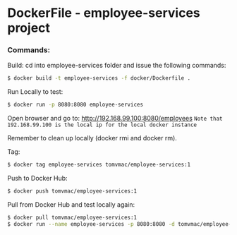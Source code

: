 # DockerFile - employee-services project

### Commands:

Build:
cd into employee-services folder and issue the following commands:

```sh
$ docker build -t employee-services -f docker/Dockerfile .
```

Run Locally to test:

```sh
$ docker run -p 8080:8080 employee-services
```

Open browser and go to: http://192.168.99.100:8080/employees
`Note that 192.168.99.100 is the local ip for the local docker instance`

Remember to clean up locally (docker rmi and docker rm).


Tag:
```sh
$ docker tag employee-services tomvmac/employee-services:1
```


Push to Docker Hub:
```sh
$ docker push tomvmac/employee-services:1
```

Pull from Docker Hub and test locally again:
```sh
$ docker pull tomvmac/employee-services:1
$ docker run --name employee-services -p 8080:8080 -d tomvmac/employee-services:1
```


